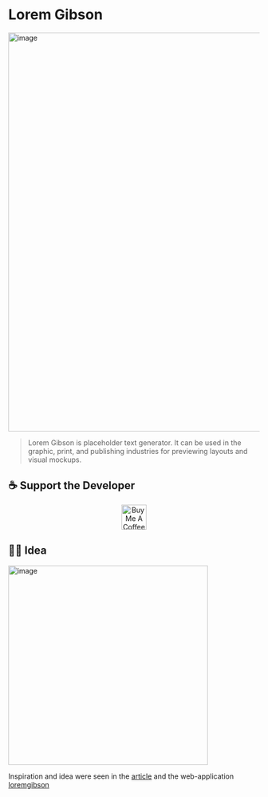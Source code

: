 # Lorem Gibson

<img width="800" alt="image" src="https://github.com/user-attachments/assets/4cb06d51-0b01-4196-bcc6-42dde4136557" />

> Lorem Gibson is placeholder text generator. 
> It can be used in the graphic, print, and publishing industries for previewing layouts and visual mockups.

## ☕ Support the Developer

<p align="center">
  <a href="https://www.buymeacoffee.com/terrakok">
    <img src="https://img.buymeacoffee.com/button-api/?text=Buy me a coffee&emoji=&slug=terrakok&button_colour=FFDD00&font_colour=000000&font_family=Cookie&outline_colour=000000&coffee_colour=ffffff" alt="Buy Me A Coffee" height="50">
  </a>
</p>


## 🧑‍💻 Idea
<img width="400" alt="image" src="https://github.com/user-attachments/assets/ef0a7f49-7014-4fd5-905c-2aeb10436f12" />

Inspiration and idea were seen in the [article](https://mbh4h.substack.com/p/neuromancer-2025-review-william-gibson) and the web-application [loremgibson](http://loremgibson.com/)